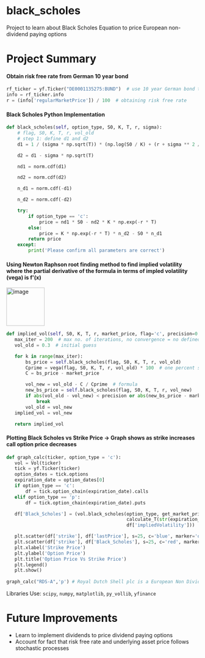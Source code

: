 # black_scholes
Project to learn about Black Scholes Equation to price European non-dividend paying options

# Project Summary

#### Obtain risk free rate from German 10 year bond
```python
rf_ticker = yf.Ticker("DE0001135275:BUND")  # use 10 year German bond to emulate European risk free rate "DE0001135275:BUND" # 10 Year Treasury US "^TNX"
info = rf_ticker.info
r = (info['regularMarketPrice']) / 100  # obtaining risk free rate
```


#### Black Scholes Python Implementation
```python
def black_scholes(self, option_type, S0, K, T, r, sigma):
    # flag, S0, K, T, r, vol_old
    # step 1: define d1 and d2
    d1 = 1 / (sigma * np.sqrt(T)) * (np.log(S0 / K) + (r + sigma ** 2 / 2) * T)

    d2 = d1 - sigma * np.sqrt(T)

    nd1 = norm.cdf(d1)

    nd2 = norm.cdf(d2)

    n_d1 = norm.cdf(-d1)

    n_d2 = norm.cdf(-d2)

    try:
        if option_type == 'c':
            price = nd1 * S0 - nd2 * K * np.exp(-r * T)
        else:
            price = K * np.exp(-r * T) * n_d2 - S0 * n_d1
        return price
    except:
        print('Please confirm all parameters are correct')
 ```
 
#### Using Newton Raphson root finding method to find implied volatility where the partial derivative of the formula in terms of impled volatility (vega) is f'(x) 
<img width="100" alt="image" src="https://user-images.githubusercontent.com/115392875/215055507-fd1696f9-0803-42a8-b2fc-b1874d933abd.png">

 ```python
 def implied_vol(self, S0, K, T, r, market_price, flag='c', precision=0.00001):
    max_iter = 200  # max no. of iterations, no convergence = no defined zero with function specifed
    vol_old = 0.3  # initial guess

    for k in range(max_iter):
        bs_price = self.black_scholes(flag, S0, K, T, r, vol_old)
        Cprime = vega(flag, S0, K, T, r, vol_old) * 100  # one percent step change in volatility
        C = bs_price - market_price

        vol_new = vol_old - C / Cprime  # formula
        new_bs_price = self.black_scholes(flag, S0, K, T, r, vol_new)
        if abs(vol_old - vol_new) < precision or abs(new_bs_price - market_price) < precision:
            break
        vol_old = vol_new
    implied_vol = vol_new

    return implied_vol
 
 ```
 #### Plotting Black Scholes vs Strike Price -> Graph shows as strike increases call option price decreases
 ```python
 def graph_calc(ticker, option_type = 'c'):
    vol = Vol(ticker)
    tick = yf.Ticker(ticker)
    option_dates = tick.options
    expiration_date = option_dates[0]
    if option_type == 'c':
        df = tick.option_chain(expiration_date).calls
    elif option_type == 'p':
        df = tick.option_chain(expiration_date).puts

    df['Black_Scholes'] = (vol.black_scholes(option_type, get_market_price(ticker), df['strike'],
                                             calculate_T(str(expiration_date), str(current_date)), r,
                                             df['impliedVolatility']))

    plt.scatter(df['strike'], df['lastPrice'], s=25, c='blue', marker='o', label='Actual Price')
    plt.scatter(df['strike'], df['Black_Scholes'], s=25, c='red', marker='o', label='Black Scholes Price')
    plt.xlabel('Strike Price')
    plt.ylabel('Option Price')
    plt.title('Option Price Vs Strike Price')
    plt.legend()
    plt.show()
    
 graph_calc("RDS-A",'p') # Royal Dutch Shell plc is a European Non Dividend paying stock
 ```
Libraries Use: `scipy`, `numpy`, `matplotlib`, `py_vollib`, `yfinance`
 
 # Future Improvements
 * Learn to implement dividends to price dividend paying options
 * Account for fact that risk free rate and underlying asset price follows stochastic processes
 
